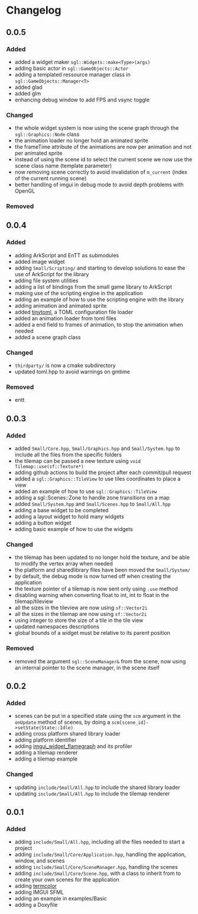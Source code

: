 # Changelog

## 0.0.5
### Added
- added a widget maker `sgl::Widgets::make<Type>(args)`
- adding basic actor in `sgl::GameObjects::Actor`
- adding a templated ressource manager class in `sgl::GameObjects::Manager<T>`
- added glad
- added glm
- enhancing debug window to add FPS and vsync toggle

### Changed
- the whole widget system is now using the scene graph through the `sgl::Graphics::Node` class
- the animation loader no longer hold an animated sprite
- the frameTime attribute of the animations are now per animation and not per animated sprite
- instead of using the scene id to select the current scene we now use the scene class name (template parameter)
- now removing scene correctly to avoid invalidation of `m_current` (index of the current running scene)
- better handling of imgui in debug mode to avoid depth problems with OpenGL

### Removed

## 0.0.4
### Added
- adding ArkScript and EnTT as submodules
- added image widget
- adding `Small/Scripting/` and starting to develop solutions to ease the use of ArkScript for the library
- adding file system utilities
- adding a list of bindings from the small game library to ArkScript
- making use of the scripting engine in the application
- adding an example of how to use the scripting engine with the library
- adding animation and animated sprite
- added [tinytoml](https://github.com/mayah/tinytoml), a TOML configuration file loader
- added an animation loader from toml files
- added a end field to frames of animation, to stop the animation when needed
- added a scene graph class

### Changed
- `thirdparty/` is now a cmake subdirectory
- updated toml.hpp to avoid warnings on gmtime

### Removed
- entt

## 0.0.3
### Added
- added `Small/Core.hpp`, `Small/Graphics.hpp` and `Small/System.hpp` to include all the files from the specific folders
- the tilemap can be passed a new texture using `void Tilemap::use(sf::Texture*)`
- adding github actions to build the project after each commit/pull request
- added a `sgl::Graphics::TileView` to use tiles coordinates to place a view
- added an example of how to use `sgl::Graphics::TileView`
- adding a sgl::Scenes::Zone to handle zone transitions on a map
- added `Small/System.hpp` and `Small/Scenes.hpp` to `Small/All.hpp`
- adding a base widget to be completed
- adding a layout widget to hold many widgets
- adding a button widget
- adding basic example of how to use the widgets

### Changed
- the tilemap has been updated to no longer hold the texture, and be able to modify the vertex array when needed
- the platform and sharedlibrary files have been moved the `Small/System/`
- by default, the debug mode is now turned off when creating the application
- the texture pointer of a tilemap is now sent only using `.use` method
- disabling warning when converting float to int, int to float in the tilemap/tileview
- all the sizes in the tileview are now using `sf::Vector2i`
- all the sizes in the tilemap are now using `sf::Vector2i`
- using integer to store the size of a tile in the tile view
- updated namespaces descriptions
- global bounds of a widget must be relative to its parent position

### Removed
- removed the argument `sgl::SceneManager&` from the scene, now using an internal pointer to the scene manager, in the scene itself

## 0.0.2
### Added
- scenes can be put in a specified state using the `scm` argument in the `onUpdate` method of scenes, by doing a `scm[scene_id]->setState(State::Idle)`
- adding cross platform shared library loader
- adding platform identifier
- adding [imgui_widget_flamegraph](https://github.com/bwrsandman/imgui-flame-graph) and its profiler
- adding a tilemap renderer
- adding a tilemap example

### Changed
- updating `include/Small/All.hpp` to include the shared library loader
- updating `include/Small/All.hpp` to include the tilemap renderer

## 0.0.1
### Added
- adding `include/Small/All.hpp`, including all the files needed to start a project
- adding `include/Small/Core/Application.hpp`, handling the application, window, and scenes
- adding `include/Small/Core/SceneManager.hpp`, handling the scenes
- adding `include/Small/Core/Scene.hpp`, with a class to inherit from to create your own scenes for the application
- adding [termcolor](https://github.com/ikalnytskyi/termcolor)
- adding IMGUI SFML
- adding an example in examples/Basic
- adding a Doxyfile